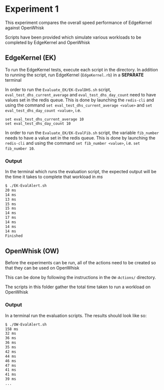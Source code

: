 # Experiment 1 #

This experiment compares the overall speed performance of EdgeKernel against OpenWhisk

Scripts have been provided which simulate various workloads to be completed by EdgeKernel and OpenWhisk

## EdgeKernel (EK) ##

To run the EdgeKernel tests, execute each script in the directory.
In addition to running the script, run EdgeKernel (`EdgeKernel.rb`) in a **SEPARATE** terminal

In order to run the `Evaluate_EK/EK-EvalDHS.sh` script, `eval_test_dhs_current_average` and `eval_test_dhs_day_count` need to have values set in the redis queue.
This is done by launching the `redis-cli` and using the command `set eval_test_dhs_current_average <value>` and `set eval_test_dhs_day_count <value>`, i.e. 
```
set eval_test_dhs_current_average 10
set eval_test_dhs_day_count 10
```

In order to run the `Evaluate_EK/EK-EvalFib.sh` script, the variable `fib_number` needs to have a value set in the redis queue.
This is done by launching the `redis-cli` and using the command `set fib_number <value>`, i.e. `set fib_number 10`.

### Output  ###

In the terminal which runs the evaluation script, the expected output will be the time it takes to complete that workload in *ms*

``` bash
$ ./EK-EvalAlert.sh
20 ms
14 ms
13 ms
15 ms
15 ms
14 ms
17 ms
14 ms
14 ms
14 ms
Finished

```

## OpenWhisk (OW) ##

Before the experiments can be run, all of the actions need to be created so that they can be used on OpenWhisk

This can be done by following the instructions in the `OW-Actions/` directory.

The scripts in this folder gather the total time taken to run a workload on OpenWhisk

### Output ###

In a terminal run the evaluation scripts. The results should look like so:

```bash
$ ./OW-EvalAlert.sh
158 ms
32 ms
36 ms
36 ms
35 ms
42 ms
44 ms
46 ms
47 ms
41 ms
41 ms
39 ms
...
```
